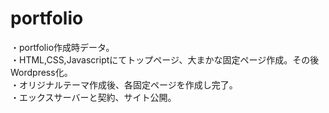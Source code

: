 # portfolio
・portfolio作成時データ。<br>
・HTML,CSS,Javascriptにてトップページ、大まかな固定ページ作成。その後Wordpress化。<br>
・オリジナルテーマ作成後、各固定ページを作成し完了。<br>
・エックスサーバーと契約、サイト公開。

